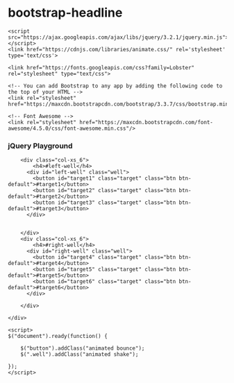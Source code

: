 # bootstrap-headline

<!DOCTYPE html>

<html>
<head>
    <title>Create a Bootstrap Headline</title>
    
    <script src="https://ajax.googleapis.com/ajax/libs/jquery/3.2.1/jquery.min.js"></script>
    <link href="https://cdnjs.com/libraries/animate.css/" rel='stylesheet' type='text/css'>
    
    <link href="https://fonts.googleapis.com/css?family=Lobster" rel="stylesheet" type="text/css">
    
    <!-- You can add Bootstrap to any app by adding the following code to the top of your HTML -->
    <link rel="stylesheet" href="https://maxcdn.bootstrapcdn.com/bootstrap/3.3.7/css/bootstrap.min.css"/>
    
    <!-- Font Awesome -->
    <link rel="stylesheet" href="https://maxcdn.bootstrapcdn.com/font-awesome/4.5.0/css/font-awesome.min.css"/>
    
</head>

<body>

<!-- Only change code above this line -->
<div class="container-fluid">
<h3 class="text-primary text-center" >jQuery Playground</h3>
    <div class="row">
        
        <div class="col-xs_6">
            <h4>#left-well</h4>
          <div id="left-well" class="well">
            <button id="target1" class="target" class="btn btn-default">#target1</button>
            <button id="target2" class="target" class="btn btn-default">#target2</button>
            <button id="target3" class="target" class="btn btn-default">#target3</button>
          </div>
            
            
        </div>
        <div class="col-xs_6">
            <h4>#right-well</h4>
          <div id="right-well" class="well">
            <button id="target4" class="target" class="btn btn-default">#target4</button>
            <button id="target5" class="target" class="btn btn-default">#target5</button>
            <button id="target6" class="target" class="btn btn-default">#target6</button>
          </div>
            
        </div>
        
    </div>
    
    <script>
    $("document").ready(function() {
        
        $("button").addClass("animated bounce");
        $(".well").addClass("animated shake");
        
    });   
    </script>
</div>

</body>
</html>

